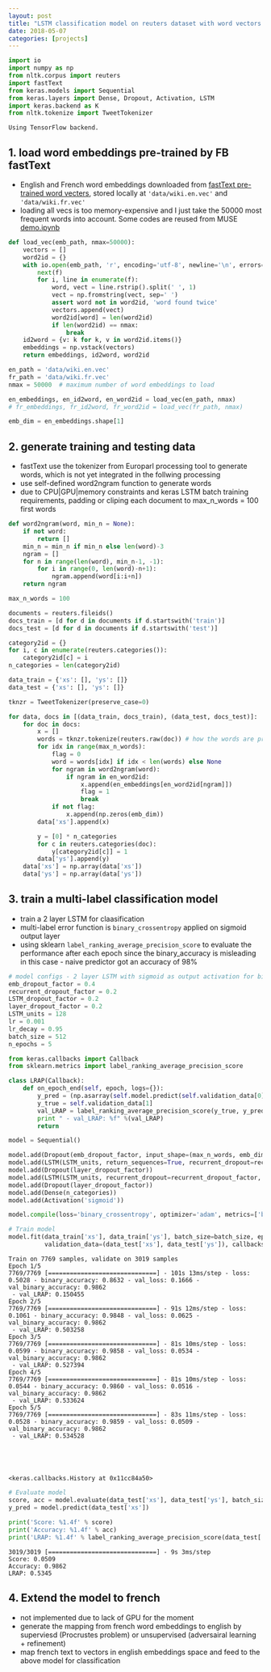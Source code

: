 ```yaml
---
layout: post
title: "LSTM classification model on reuters dataset with word vectors pretrained by fastText"
date: 2018-05-07
categories: [projects]
---
```


```python
import io
import numpy as np
from nltk.corpus import reuters
import fastText
from keras.models import Sequential
from keras.layers import Dense, Dropout, Activation, LSTM
import keras.backend as K
from nltk.tokenize import TweetTokenizer
```


    Using TensorFlow backend.


## 1. load word embeddings pre-trained by FB fastText
- English and French word embeddings downloaded from [fastText pre-trained word vecters](https://github.com/facebookresearch/fastText/blob/master/pretrained-vectors.md), stored locally at `'data/wiki.en.vec'` and `'data/wiki.fr.vec'`
- loading all vecs is too memory-expensive and I just take the 50000 most frequent words into account. Some codes are reused from MUSE [demo.ipynb](https://github.com/facebookresearch/MUSE/blob/master/demo.ipynb)


```python
def load_vec(emb_path, nmax=50000):
    vectors = []
    word2id = {}
    with io.open(emb_path, 'r', encoding='utf-8', newline='\n', errors='ignore') as f:
        next(f)
        for i, line in enumerate(f):
            word, vect = line.rstrip().split(' ', 1)
            vect = np.fromstring(vect, sep=' ')
            assert word not in word2id, 'word found twice'
            vectors.append(vect)
            word2id[word] = len(word2id)
            if len(word2id) == nmax:
                break
    id2word = {v: k for k, v in word2id.items()}
    embeddings = np.vstack(vectors)
    return embeddings, id2word, word2id
```


```python
en_path = 'data/wiki.en.vec'
fr_path = 'data/wiki.fr.vec'
nmax = 50000  # maximum number of word embeddings to load

en_embeddings, en_id2word, en_word2id = load_vec(en_path, nmax)
# fr_embeddings, fr_id2word, fr_word2id = load_vec(fr_path, nmax)

emb_dim = en_embeddings.shape[1]
```

## 2. generate training and testing data

- fastText use the tokenizer from Europarl processing tool to generate words, which is not yet integrated in the follwing processing
- use self-defined word2ngram function to generate words
- due to CPU|GPU|memory constraints and keras LSTM batch training requirements, padding or cliping each document to max_n_words = 100 first words 


```python
def word2ngram(word, min_n = None):
    if not word:
        return []
    min_n = min_n if min_n else len(word)-3
    ngram = []
    for n in range(len(word), min_n-1, -1):
        for i in range(0, len(word)-n+1):
            ngram.append(word[i:i+n])
    return ngram
```


```python
max_n_words = 100

documents = reuters.fileids()
docs_train = [d for d in documents if d.startswith('train')]
docs_test = [d for d in documents if d.startswith('test')]

category2id = {}
for i, c in enumerate(reuters.categories()):
    category2id[c] = i
n_categories = len(category2id)

data_train = {'xs': [], 'ys': []}
data_test = {'xs': [], 'ys': []}

tknzr = TweetTokenizer(preserve_case=0)

for data, docs in [(data_train, docs_train), (data_test, docs_test)]:
    for doc in docs:
        x = []
        words = tknzr.tokenize(reuters.raw(doc)) # how the words are preprocessed in the pretrained embeddings?
        for idx in range(max_n_words):
            flag = 0
            word = words[idx] if idx < len(words) else None
            for ngram in word2ngram(word):
                if ngram in en_word2id:
                    x.append(en_embeddings[en_word2id[ngram]])
                    flag = 1
                    break
            if not flag:
                x.append(np.zeros(emb_dim))
        data['xs'].append(x)

        y = [0] * n_categories
        for c in reuters.categories(doc):
            y[category2id[c]] = 1
        data['ys'].append(y)
    data['xs'] = np.array(data['xs'])
    data['ys'] = np.array(data['ys'])
```

## 3. train a multi-label classification model

- train a 2 layer LSTM for claasification
- multi-label error function is `binary_crossentropy` applied on sigmoid output layer
- using sklearn `label_ranking_average_precision_score` to evaluate the performance after each epoch since the binary_accuracy is misleading in this case - naive predictor got an accuracy of 98%


```python
# model configs - 2 layer LSTM with sigmoid as output activation for binary_crossentropy loss
emb_dropout_factor = 0.4
recurrent_dropout_factor = 0.2
LSTM_dropout_factor = 0.2
layer_dropout_factor = 0.2
LSTM_units = 128
lr = 0.001
lr_decay = 0.95
batch_size = 512
n_epochs = 5
```


```python
from keras.callbacks import Callback
from sklearn.metrics import label_ranking_average_precision_score

class LRAP(Callback):
    def on_epoch_end(self, epoch, logs={}):
        y_pred = (np.asarray(self.model.predict(self.validation_data[0])))   
        y_true = self.validation_data[1]
        val_LRAP = label_ranking_average_precision_score(y_true, y_pred)
        print " - val_LRAP: %f" %(val_LRAP)
        return
```


```python
model = Sequential()

model.add(Dropout(emb_dropout_factor, input_shape=(max_n_words, emb_dim)))
model.add(LSTM(LSTM_units, return_sequences=True, recurrent_dropout=recurrent_dropout_factor, dropout=LSTM_dropout_factor))
model.add(Dropout(layer_dropout_factor))
model.add(LSTM(LSTM_units, recurrent_dropout=recurrent_dropout_factor, dropout=LSTM_dropout_factor))
model.add(Dropout(layer_dropout_factor))
model.add(Dense(n_categories))
model.add(Activation('sigmoid'))

model.compile(loss='binary_crossentropy', optimizer='adam', metrics=['binary_accuracy'])

# Train model
model.fit(data_train['xs'], data_train['ys'], batch_size=batch_size, epochs=n_epochs, 
          validation_data=(data_test['xs'], data_test['ys']), callbacks=[LRAP()])
```

    Train on 7769 samples, validate on 3019 samples
    Epoch 1/5
    7769/7769 [==============================] - 101s 13ms/step - loss: 0.5028 - binary_accuracy: 0.8632 - val_loss: 0.1666 - val_binary_accuracy: 0.9862
     - val_LRAP: 0.150455
    Epoch 2/5
    7769/7769 [==============================] - 91s 12ms/step - loss: 0.1061 - binary_accuracy: 0.9848 - val_loss: 0.0625 - val_binary_accuracy: 0.9862
     - val_LRAP: 0.503258
    Epoch 3/5
    7769/7769 [==============================] - 81s 10ms/step - loss: 0.0599 - binary_accuracy: 0.9858 - val_loss: 0.0534 - val_binary_accuracy: 0.9862
     - val_LRAP: 0.527394
    Epoch 4/5
    7769/7769 [==============================] - 81s 10ms/step - loss: 0.0544 - binary_accuracy: 0.9860 - val_loss: 0.0516 - val_binary_accuracy: 0.9862
     - val_LRAP: 0.533624
    Epoch 5/5
    7769/7769 [==============================] - 83s 11ms/step - loss: 0.0528 - binary_accuracy: 0.9859 - val_loss: 0.0509 - val_binary_accuracy: 0.9862
     - val_LRAP: 0.534528





    <keras.callbacks.History at 0x11cc84a50>




```python
# Evaluate model
score, acc = model.evaluate(data_test['xs'], data_test['ys'], batch_size=batch_size)
y_pred = model.predict(data_test['xs'])
    
print('Score: %1.4f' % score)
print('Accuracy: %1.4f' % acc)
print('LRAP: %1.4f' % label_ranking_average_precision_score(data_test['ys'], y_pred))
```

    3019/3019 [==============================] - 9s 3ms/step
    Score: 0.0509
    Accuracy: 0.9862
    LRAP: 0.5345


## 4. Extend the model to french 

- not implemented due to lack of GPU for the moment
- generate the mapping from french word embeddings to english by superviesd (Procrustes problem) or unsupervised (adversairal learning + refinement)
- map french text to vectors in english embeddings space and feed to the above model for classification
